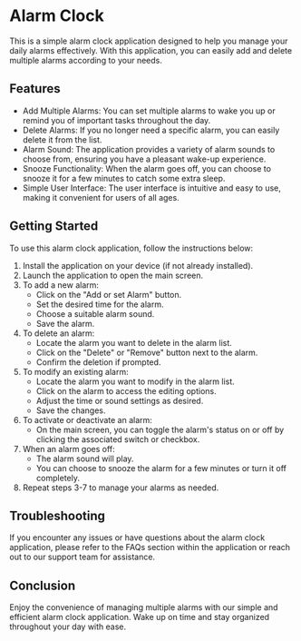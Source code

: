 # Alarm Clock

This is a simple alarm clock application designed to help you manage your daily alarms effectively. With this application, you can easily add and delete multiple alarms according to your needs.

## Features

- Add Multiple Alarms: You can set multiple alarms to wake you up or remind you of important tasks throughout the day.
- Delete Alarms: If you no longer need a specific alarm, you can easily delete it from the list.
- Alarm Sound: The application provides a variety of alarm sounds to choose from, ensuring you have a pleasant wake-up experience.
- Snooze Functionality: When the alarm goes off, you can choose to snooze it for a few minutes to catch some extra sleep.
- Simple User Interface: The user interface is intuitive and easy to use, making it convenient for users of all ages.

## Getting Started

To use this alarm clock application, follow the instructions below:

1. Install the application on your device (if not already installed).
2. Launch the application to open the main screen.
3. To add a new alarm:
   - Click on the "Add or set Alarm" button.
   - Set the desired time for the alarm.
   - Choose a suitable alarm sound.
   - Save the alarm.
4. To delete an alarm:
   - Locate the alarm you want to delete in the alarm list.
   - Click on the "Delete" or "Remove" button next to the alarm.
   - Confirm the deletion if prompted.
5. To modify an existing alarm:
   - Locate the alarm you want to modify in the alarm list.
   - Click on the alarm to access the editing options.
   - Adjust the time or sound settings as desired.
   - Save the changes.
6. To activate or deactivate an alarm:
   - On the main screen, you can toggle the alarm's status on or off by clicking the associated switch or checkbox.
7. When an alarm goes off:
   - The alarm sound will play.
   - You can choose to snooze the alarm for a few minutes or turn it off completely.
8. Repeat steps 3-7 to manage your alarms as needed.

## Troubleshooting

If you encounter any issues or have questions about the alarm clock application, please refer to the FAQs section within the application or reach out to our support team for assistance.

## Conclusion

Enjoy the convenience of managing multiple alarms with our simple and efficient alarm clock application. Wake up on time and stay organized throughout your day with ease.
